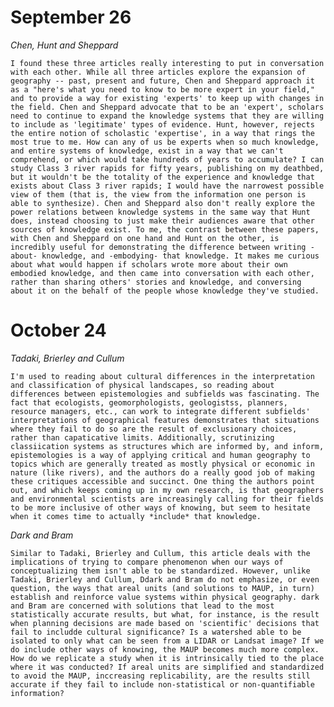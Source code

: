 # September 26

*Chen, Hunt and Sheppard*

    I found these three articles really interesting to put in conversation with each other. While all three articles explore the expansion of geography -- past, present and future, Chen and Sheppard approach it as a "here's what you need to know to be more expert in your field," and to provide a way for existing 'experts' to keep up with changes in the field. Chen and Sheppard advocate that to be an 'expert', scholars need to continue to expand the knowledge systems that they are willing to include as 'legitimate' types of evidence. Hunt, however, rejects the entire notion of scholastic 'expertise', in a way that rings the most true to me. How can any of us be experts when so much knowledge, and entire systems of knowledge, exist in a way that we can't comprehend, or which would take hundreds of years to accumulate? I can study Class 3 river rapids for fifty years, publishing on my deathbed, but it wouldn't be the totality of the experience and knowledge that exists about Class 3 river rapids; I would have the narrowest possible view of them (that is, the view from the information one person is able to synthesize). Chen and Sheppard also don't really explore the power relations between knowledge systems in the same way that Hunt does, instead choosing to just make their audiences aware that other sources of knowledge exist. To me, the contrast between these papers, with Chen and Sheppard on one hand and Hunt on the other, is incredibly useful for demonstrating the difference between writing -about- knowledge, and -embodying- that knowledge. It makes me curious about what would happen if scholars wrote more about their own embodied knowledge, and then came into conversation with each other, rather than sharing others' stories and knowledge, and conversing about it on the behalf of the people whose knowledge they've studied.

# October 24

*Tadaki, Brierley and Cullum*

    I'm used to reading about cultural differences in the interpretation and classification of physical landscapes, so reading about differences between epistemologies and subfields was fascinating. The fact that ecologists, geomorphologists, geologistss, planners, resource managers, etc., can work to integrate different subfields' interpretations of geographical features demonstrates that situations where they fail to do so are the result of exclusionary choices, rather than capaticative limits. Additionally, scrutinizing classiication systems as structures which are informed by, and inform, epistemologies is a way of applying critical and human geography to topics which are generally treated as mostly physical or economic in nature (like rivers), and the authors do a really good job of making these critiques accessible and succinct. One thing the authors point out, and which keeps coming up in my own research, is that geographers and environmental scientists are increasingly calling for their fields to be more inclusive of other ways of knowing, but seem to hesitate when it comes time to actually *include* that knowledge.

*Dark and Bram*

    Similar to Tadaki, Brierley and Cullum, this article deals with the implications of trying to compare phenomenon when our ways of conceptualizing them isn't able to be standardized. However, unlike Tadaki, Brierley and Cullum, Ddark and Bram do not emphasize, or even question, the ways that areal units (and solutions to MAUP, in turn) establish and reinforce value systems within physical geography. dark and Bram are concerned with solutions that lead to the most statistically accurate results, but what, for instance, is the result when planning decisions are made based on 'scientific' decisions that fail to includde cultural significance? Is a watershed able to be isolated to only what can be seen from a LIDAR or Landsat image? If we do include other ways of knowing, the MAUP becomes much more complex. How do we replicate a study when it is intrinsically tied to the place where it was conducted? If areal units are simplified and standardized to avoid the MAUP, inccreasing replicability, are the results still accurate if they fail to include non-statistical or non-quantifiable information?